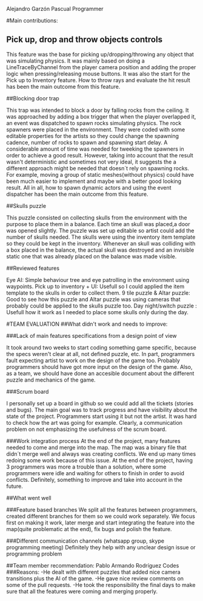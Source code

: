 Alejandro Garzón Pascual
Programmer

#Main contributions:

## Pick up, drop and throw objects controls
	
This feature was the base for picking up/dropping/throwing any object that was simulating physics.
It was mainly based on doing a LineTraceByChannel from the player camera position and adding the proper logic when pressing/releasing mouse buttons.
It was also the start for the Pick up to Inventory feature.
How to throw rays and evaluate the hit result has been the main outcome from this feature.

##Blocking door trap

This trap was intended to block a door by falling rocks from the ceiling.
It was approached by adding a box trigger that when the player overlapped it, an event was dispatched to spawn rocks simulating physics. 
The rock spawners were placed in the environment. They were coded with some editable properties for the artists so they could change the spawning cadence, number of rocks to spawn and spawning start delay.
A considerable amount of time was needed for tweeking the spawners in order to achieve a good result. 
However, taking into account that the result wasn't deterministic and sometimes not very ideal, it suggests the a different approach might be needed that doesn´t rely on spawning rocks. 
For example, moving a group of static meshes(without physics) could have been much easier to implement and maybe with a better good looking result. 
All in all, how to spawn dynamic actors and using the event dispatcher has been the main outcome from this feature.

##Skulls puzzle

This puzzle consisted on collecting skulls from the environment with the purpose to place them in a balance. Each time an skull was placed,a door was opened slightly.
The puzzle was set up editable so artist could add the number of skulls needed. The skulls were using the inventory item template so they could be kept in the inventory.
Whenever an skull was colliding with a box placed in the balance, the actual skull was destroyed and an invisible static one that was already placed on the balance was made visible.

##Reviewed features

Eye AI: Simple behaviour tree and eye patrolling in the environment using waypoints.
Pick up to inventory + UI: Usefull so I could applied the item template to the skulls in order to collect them.
9 tile puzzle & Altar puzzle: Good to see how this puzzle and Altar puzzle was using cameras that probably could be applied to the skulls puzzle too.
Day night/switch puzzle : Usefull how it work as I needed to place some skulls only during the day.


#TEAM EVALUATION
##What didn't work and needs to improve:

###Lack of main features specifications from a design point of view

It took around two weeks to start coding something game specific, because the specs weren't clear at all, not defined puzzle, etc.
In part, programmers fault expecting artist to work on the design of the game too. Probably programmers should have got more input on the design of the game. Also, as a team, we should have done an accesible document about the different puzzle and mechanics of the game.

###Scrum board 
	
I personally set up a board in github so we could add all the tickets (stories and bugs). The main goal was to track progress and have visibility about the state of the project. Programmers start using it but not the artist. It was hard to check how the art was going for example. 
Clearly, a communication problem on not emphasizing the usefulness of the scrum board.

###Work integration process
	At the end of the project, many features needed to come and merge into the map. The map was a binary file that didn´t merge well and always was
	creating conflicts. We end up many times redoing some work because of this issue. At the end of the project, having 3 programmers was more a trouble than 
	a solution, where some programmers were idle and waiting for others to finish in order to avoid conflicts. Definitely, something to improve and take into account in the future.

##What went well

###Feature based branches
	We split all the features between programmers, created different branches for them so we could work separately. We focus first on making it work, later merge and start integrating
	the feature into the map(quite problematic at the end), fix bugs and polish the feature.

###Different communication channels (whatsapp group, skype programming meeting)
	Definitely they help with any unclear design issue or programming problem


##Team member recommendation: Pablo Armando Rodríguez Codes
###Reasons:
-He dealt with different puzzles that added nice camera transitions plus the AI of the game. 
-He gave nice review comments on some of the pull requests. 
-He took the responsibility the final days to make sure that all the features were coming and merging properly.


